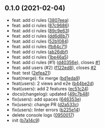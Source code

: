 ## 0.1.0 (2021-02-04)

* feat: add ci rules ([3807eea](https://github.com/mspr-integration-continue/mspr-cicd/commit/3807eea))
* feat: add ci rules ([87c9686](https://github.com/mspr-integration-continue/mspr-cicd/commit/87c9686))
* feat: add ci rules ([89c9e63](https://github.com/mspr-integration-continue/mspr-cicd/commit/89c9e63))
* feat: add ci rules ([dd6d8b7](https://github.com/mspr-integration-continue/mspr-cicd/commit/dd6d8b7))
* feat: add ci rules ([52b1084](https://github.com/mspr-integration-continue/mspr-cicd/commit/52b1084))
* feat: add ci rules ([fb84c71](https://github.com/mspr-integration-continue/mspr-cicd/commit/fb84c71))
* feat: add ci rules ([ab26dbf](https://github.com/mspr-integration-continue/mspr-cicd/commit/ab26dbf))
* feat: add ci rules ([1be46a5](https://github.com/mspr-integration-continue/mspr-cicd/commit/1be46a5))
* feat: add ci rules (#1) ([d40356e](https://github.com/mspr-integration-continue/mspr-cicd/commit/d40356e)), closes [#1](https://github.com/mspr-integration-continue/mspr-cicd/issues/1)
* feat: add users (#2) ([f122ed8](https://github.com/mspr-integration-continue/mspr-cicd/commit/f122ed8)), closes [#2](https://github.com/mspr-integration-continue/mspr-cicd/issues/2)
* feat: test ([2efea21](https://github.com/mspr-integration-continue/mspr-cicd/commit/2efea21))
* feat(merge): fix merge ([bd1eda9](https://github.com/mspr-integration-continue/mspr-cicd/commit/bd1eda9))
* feat(users): 2 views and e2e ([b44be2d](https://github.com/mspr-integration-continue/mspr-cicd/commit/b44be2d))
* feat(users): add 2 features ([ec51c24](https://github.com/mspr-integration-continue/mspr-cicd/commit/ec51c24))
* docs(changelog): updated ([49c7b48](https://github.com/mspr-integration-continue/mspr-cicd/commit/49c7b48))
* fix(users): add spaces ([646353e](https://github.com/mspr-integration-continue/mspr-cicd/commit/646353e))
* fix(users): change PR ([d2a533c](https://github.com/mspr-integration-continue/mspr-cicd/commit/d2a533c))
* fix(users): linter errors ([b225e14](https://github.com/mspr-integration-continue/mspr-cicd/commit/b225e14))
* delete console logs ([0950017](https://github.com/mspr-integration-continue/mspr-cicd/commit/0950017))
* init ([b7a14c9](https://github.com/mspr-integration-continue/mspr-cicd/commit/b7a14c9))



